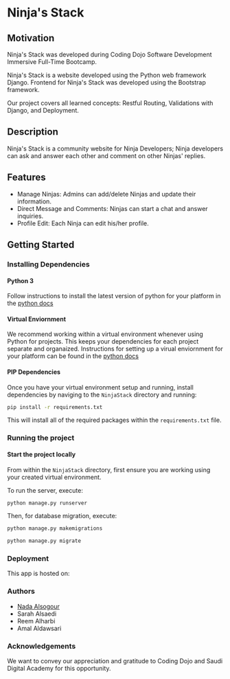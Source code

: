 # Ninja's Stack

## Motivation

Ninja's Stack was developed during Coding Dojo Software Development Immersive Full-Time Bootcamp. 

Ninja's Stack is a website developed using the Python web framework Django. Frontend for Ninja's Stack was developed using the Bootstrap framework.

Our project covers all learned concepts: Restful Routing, Validations with Django, and Deployment.

## Description

Ninja's Stack is a community website for Ninja Developers; Ninja developers can ask and answer each other and comment on other Ninjas' replies.

## Features

- Manage Ninjas: Admins can add/delete Ninjas and update their information.
- Direct Message and Comments: Ninjas can start a chat and answer inquiries.
- Profile Edit: Each Ninja can edit his/her profile.

## Getting Started

### Installing Dependencies

#### Python 3

Follow instructions to install the latest version of python for your platform in the [python docs](https://docs.python.org/3/using/unix.html#getting-and-installing-the-latest-version-of-python)

#### Virtual Enviornment

We recommend working within a virtual environment whenever using Python for projects. This keeps your dependencies for each project separate and organaized. Instructions for setting up a virual enviornment for your platform can be found in the [python docs](https://packaging.python.org/guides/installing-using-pip-and-virtual-environments/)

#### PIP Dependencies

Once you have your virtual environment setup and running, install dependencies by naviging to the `NinjaStack` directory and running:

```bash
pip install -r requirements.txt
```

This will install all of the required packages within the `requirements.txt` file.

### Running the project

#### Start the project locally

From within the `NinjaStack` directory, first ensure you are working using your created virtual environment.

To run the server, execute:

```bash
python manage.py runserver
```

Then, for database migration, execute:

```bash
python manage.py makemigrations
```

```bash
python manage.py migrate
```

### Deployment
This app is hosted on:

### Authors
- [Nada Alsogour](https://github.com/Nada-bit73)
- Sarah Alsaedi
- Reem Alharbi
- Amal Aldawsari

### Acknowledgements

We want to convey our appreciation and gratitude to Coding Dojo and Saudi Digital Academy for this opportunity.
